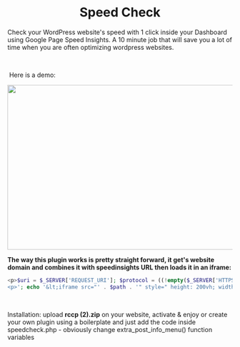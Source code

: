 
<!-- #######  YAY, I AM THE SOURCE EDITOR! #########-->
<h1 style="text-align: center;">Speed Check</h1>
<p>Check your WordPress website's speed with 1 click inside your Dashboard using Google Page Speed Insights. A 10 minute job that will save you a lot of time when you are often optimizing wordpress websites.</p>
<p>&nbsp;</p>
<p>&nbsp;Here is a demo:</p>
<p><a href="https://camo.githubusercontent.com/d91ccc41bbdafeebab59a00e7fdc97f42704d74c/68747470733a2f2f72617a76616e63696c696265616e752e636f6d2f64656d6f2e676966" target="_blank" rel="noopener noreferrer"><img src="https://camo.githubusercontent.com/d91ccc41bbdafeebab59a00e7fdc97f42704d74c/68747470733a2f2f72617a76616e63696c696265616e752e636f6d2f64656d6f2e676966" width="600" height="370" data-canonical-src="https://razvancilibeanu.com/demo.gif" /></a></p>
<p><strong>The way this plugin works is pretty straight forward, it get's website domain and combines it with speedinsights URL then loads it in an iframe:</strong></p>

```php
<p>$uri = $_SERVER['REQUEST_URI']; $protocol = ((!empty($_SERVER['HTTPS']) &amp;&amp; $_SERVER['HTTPS'] != 'off') || $_SERVER['SERVER_PORT'] == 443) ? "https://" : "http://"; $url = $protocol . $_SERVER['HTTP_HOST'] . $_SERVER['REQUEST_URI']; $parse = parse_url($url); $path = "https://developers.google.com/speed/pagespeed/insights/?url=" . $parse['host']; echo '&lt;style&gt;#wpbody-content{padding-bottom:0px!important}&lt;/style&gt;'; echo ''; echo '</p>
<p>'; echo '&lt;iframe src="' . $path . '" style=" height: 200vh; width: calc(100% + 18px); border:none; margin:0; padding:0; overflow:hidden; z-index:999999;"&gt;&lt;/iframe&gt;;'; echo '<br />';
```

<p>&nbsp;</p>
<p>Installation: upload <strong>rccp (2).zip</strong> on your website, activate &amp; enjoy or create your own plugin using a boilerplate and just add the code inside speedcheck.php - obviously change extra_post_info_menu() function variables</p>
